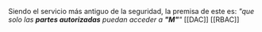 Siendo el servicio más antiguo de la seguridad, la premisa de este es: *"que solo las **partes autorizadas** puedan acceder a **"M"**"*
[[DAC]] [[RBAC]]
